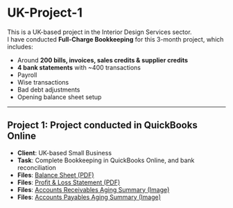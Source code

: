 # UK-Project-1
This is a UK-based project in the Interior Design Services sector.  
I have conducted **Full-Charge Bookkeeping** for this 3-month project, which includes:

- Around **200 bills, invoices, sales credits & supplier credits**
- **4 bank statements** with ~400 transactions
- Payroll
- Wise transactions
- Bad debt adjustments
- Opening balance sheet setup

---

## Project 1: Project conducted in QuickBooks Online
- **Client**: UK-based Small Business  
- **Task**: Complete Bookkeeping in QuickBooks Online, and bank reconciliation  
- **Files**: [Balance Sheet (PDF)](https://github.com/MainulEvan/UK-Project-1/blob/main/BalanceSheet%20(3).pdf)
- **Files**: [Profit & Loss Statement (PDF)](https://github.com/MainulEvan/UK-Project-1/blob/main/ProfitandLoss%20(3).pdf)
- **Files**: [Accounts Receivables Aging Summary (Image)](https://github.com/MainulEvan/UK-Project-1/blob/main/Account%20Receivable%20Aging%20Summary.png)
- **Files**: [Accounts Payables Aging Summary (Image)](https://github.com/MainulEvan/UK-Project-1/blob/main/Accounts%20Payable%20Aging%20Sumamry.png)


 

